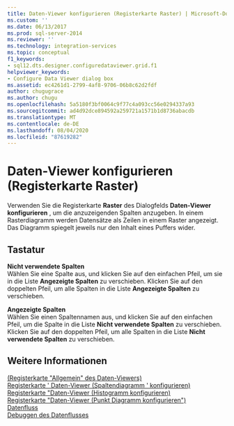```yaml
---
title: Daten-Viewer konfigurieren (Registerkarte Raster) | Microsoft-Dokumentation
ms.custom: ''
ms.date: 06/13/2017
ms.prod: sql-server-2014
ms.reviewer: ''
ms.technology: integration-services
ms.topic: conceptual
f1_keywords:
- sql12.dts.designer.configuredataviewer.grid.f1
helpviewer_keywords:
- Configure Data Viewer dialog box
ms.assetid: ec4261d1-2799-4af8-9706-06b8c62d2fdf
author: chugugrace
ms.author: chugu
ms.openlocfilehash: 5a5180f3bf0064c9f77c4a093cc56e0294337a93
ms.sourcegitcommit: ad4d92dce894592a259721a1571b1d8736abacdb
ms.translationtype: MT
ms.contentlocale: de-DE
ms.lasthandoff: 08/04/2020
ms.locfileid: "87619282"
---
```

# <a name="configure-data-viewer-grid-tab"></a>Daten-Viewer konfigurieren (Registerkarte Raster)
  Verwenden Sie die Registerkarte **Raster** des Dialogfelds **Daten-Viewer konfigurieren** , um die anzuzeigenden Spalten anzugeben. In einem Rasterdiagramm werden Datensätze als Zeilen in einem Raster angezeigt. Das Diagramm spiegelt jeweils nur den Inhalt eines Puffers wider.  
  
## <a name="options"></a>Tastatur  
 **Nicht verwendete Spalten**  
 Wählen Sie eine Spalte aus, und klicken Sie auf den einfachen Pfeil, um sie in die Liste **Angezeigte Spalten** zu verschieben. Klicken Sie auf den doppelten Pfeil, um alle Spalten in die Liste **Angezeigte Spalten** zu verschieben.  
  
 **Angezeigte Spalten**  
 Wählen Sie einen Spaltennamen aus, und klicken Sie auf den einfachen Pfeil, um die Spalte in die Liste **Nicht verwendete Spalten** zu verschieben. Klicken Sie auf den doppelten Pfeil, um alle Spalten in die Liste **Nicht verwendete Spalten** zu verschieben.  
  
## <a name="see-also"></a>Weitere Informationen  
 [&#40;Registerkarte "Allgemein" des Daten-Viewers&#41;](../../2014/integration-services/configure-data-viewer-general-tab.md)   
 [Registerkarte ' Daten-Viewer &#40;Spaltendiagramm ' konfigurieren&#41;](../../2014/integration-services/configure-data-viewer-column-chart-tab.md)   
 [Registerkarte "Daten-Viewer &#40;Histogramm konfigurieren&#41;](../../2014/integration-services/configure-data-viewer-histogram-tab.md)   
 [Registerkarte "Daten-Viewer &#40;Punkt Diagramm konfigurieren"&#41;](../../2014/integration-services/configure-data-viewer-scatter-plot-tab.md)   
 [Datenfluss](data-flow/data-flow.md)   
 [Debuggen des Datenflusses](troubleshooting/debugging-data-flow.md)  
  
  
